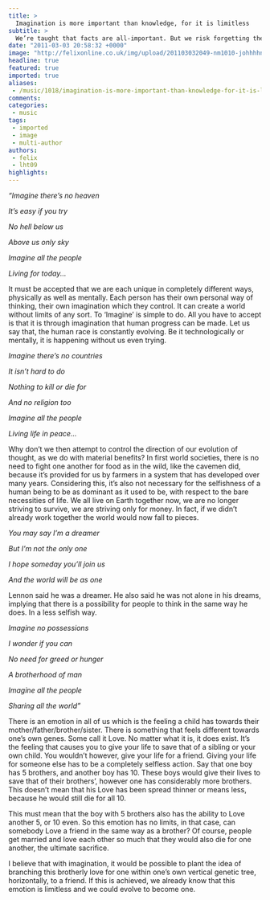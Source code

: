 ```yaml
---
title: >
  Imagination is more important than knowledge, for it is limitless
subtitle: >
  We’re taught that facts are all-important. But we risk forgetting the power of our imagination says Luke Turner, as he deciphers John Lennon’s ‘Imagine’
date: "2011-03-03 20:58:32 +0000"
image: "http://felixonline.co.uk/img/upload/201103032049-nm1010-johhhhnn.jpg"
headline: true
featured: true
imported: true
aliases:
 - /music/1018/imagination-is-more-important-than-knowledge-for-it-is-limitless
comments:
categories:
 - music
tags:
 - imported
 - image
 - multi-author
authors:
 - felix
 - lht09
highlights:
---
```


_“Imagine there’s no heaven_

_It’s easy if you try_

_No hell below us_

_Above us only sky_

_Imagine all the people_

_Living for today..._

It must be accepted that we are each unique in completely different ways, physically as well as mentally. Each person has their own personal way of thinking, their own imagination which they control. It can create a world without limits of any sort. To ‘Imagine’ is simple to do. All you have to accept is that it is through imagination that human progress can be made. Let us say that, the human race is constantly evolving. Be it technologically or mentally, it is happening without us even trying.

_Imagine there’s no countries_

_It isn’t hard to do_

_Nothing to kill or die for_

_And no religion too_

_Imagine all the people_

_Living life in peace..._

Why don’t we then attempt to control the direction of our evolution of thought, as we do with material benefits? In first world societies, there is no need to fight one another for food as in the wild, like the cavemen did, because it’s provided for us by farmers in a system that has developed over many years. Considering this, it’s also not necessary for the selfishness of a human being to be as dominant as it used to be, with respect to the bare necessities of life. We all live on Earth together now, we are no longer striving to survive, we are striving only for money. In fact, if we didn’t already work together the world would now fall to pieces.

_You may say I’m a dreamer_

_But I’m not the only one_

_I hope someday you’ll join us_

_And the world will be as one_

Lennon said he was a dreamer. He also said he was not alone in his dreams, implying that there is a possibility for people to think in the same way he does. In a less selfish way.

_Imagine no possessions_

_I wonder if you can_

_No need for greed or hunger_

_A brotherhood of man_

_Imagine all the people_

_Sharing all the world”_

There is an emotion in all of us which is the feeling a child has towards their mother/father/brother/sister. There is something that feels different towards one’s own genes. Some call it Love. No matter what it is, it does exist. It’s the feeling that causes you to give your life to save that of a sibling or your own child. You wouldn’t however, give your life for a friend. Giving your life for someone else has to be a completely selfless action. Say that one boy has 5 brothers, and another boy has 10. These boys would give their lives to save that of their brothers’, however one has considerably more brothers. This doesn’t mean that his Love has been spread thinner or means less, because he would still die for all 10.

This must mean that the boy with 5 brothers also has the ability to Love another 5, or 10 even. So this emotion has no limits, in that case, can somebody Love a friend in the same way as a brother? Of course, people get married and love each other so much that they would also die for one another, the ultimate sacrifice.

I believe that with imagination, it would be possible to plant the idea of branching this brotherly love for one within one’s own vertical genetic tree, horizontally, to a friend. If this is achieved, we already know that this emotion is limitless and we could evolve to become one.
